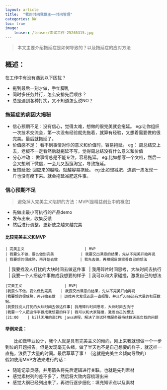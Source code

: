 ```yaml
---
layout: article
title:  "我的时间我做主——时间管理"
categories: DW
toc: true
image:
    teaser: /teaser/面试工作-25265315.jpg
---
```


> 本文主要介绍拖延症是如何导致的？以及拖延症的应对方法

## 概述：
在工作中有没有遇到以下困扰？
* 拖到最后一刻才做，手忙脚乱
* 同时多任务并行，怎么安排先后顺序？
* 总是遇到各种打扰，又不知道怎么说NO？

### 拖延症的病因大揭秘
* 信心预期不足：没有信心，觉得太难，想做的很完美就会拖延。  eg:让你组织一次技术交流会，第一次没有经验就先拖着，就算有经验，又想着需要做的很完美。最后就拖延了。
* 价值感不足： 看不到事情对你的意义和价值时，容易拖延。 eg： 周总结交上去，老板不一定看然后就拖延不写。觉得周总结没有什么意义和价值
* 分心冲动： 做事情总是不能专注，容易拖延。 eg:比如想写一个文档，然后一会又想刷下微信，一会儿又逛逛淘宝，导致拖延。
* 反馈延迟:  回应来的越晚，就越容易拖延。  eg:比如想减肥，连跑一周发现一斤也没有瘦下来。就会拖延减肥这件事。


### 信心预期不足
> 避免掉入完美主义陷阱的方法：MVP(是精益创业中的概念)

* 先做出最小可执行的产品demo
* 发布出来，收集反馈
* 然后进行调整，更新使之越来越完美

#### 比较完美主义和MVP

    | 完美主义                           | MVP 
    | 我要么不做，要么做到完美            | 我要交出满意的结果，先从不完美开始再说
    | 我要想的很成熟，再开始去做          | 我先去做，再根据反馈完善自己的想法
    
    | 我要找没人打扰的大块时间去做这件事   | 我用碎片时间思考，大块时间去执行
    | 我要一个人把这件事做成我想要的样子   | 我可以和大家碰撞，激发自己的想法
    
    |完美主义                   | MVP| 
    |我要么不做，要么做到完美    | 我要交出满意的结果，先从不完美开始再说
    |我要想的很成熟，再开始去做  | 运维再次发现还是一直报警，并且flume还有大量的积压数据。
    |我要找没人打扰的大块时间去做这件事| 我用碎片时间思考，大块时间去执行
    |我要一个人把这件事做成我想要的样子| 我可以和大家碰撞，激发自己的想法
    |21:00    | kill无用的高CPU java进程，解决了测试环境服务器持续数天高负载的问题
    
 #### 举例来说：
 &emsp;&emsp;比如做毕业设计，我个人就是具有完美主义的倾向，刚上来我就想做一个一步到位的开题报告。但是发现毫无头绪，做了半天也不是自己想要的样子，就这样一直拖，浪费了大量的时间。最后草草了事！（这就是完美主义倾向导致的）
&emsp;&emsp;假如使用MVP方法来进行的话：

 * 随笔记录灵感，并用箭头将先后逻辑进行关联。也就是先列素材
 * 感觉素材列的差不多了，然后将大致内容梳理出来
 * 感觉大纲已经列出来了，再进行逐步细化：填充知识点以及素材
